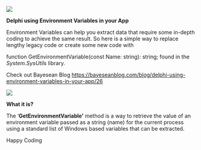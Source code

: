 ![](media/f89192c86bff3fb2163bc9dac62104f4.png)

**Delphi using Environment Variables in your App**

Environment Variables can help you extract data that require some in-depth
coding to achieve the same result. So here is a simple way to replace lengthy
legacy code or create some new code with

function GetEnvironmentVariable(const Name: string): string; found in the
*System.SysUtils* library.

Check out Bayesean Blog <https://bayeseanblog.com/blog/delphi-using-environment-variables-in-your-app/26>
 
![](media/742fd6bbbc073728bf015f050b961396.gif)

**What it is?**

The ‘**GetEnvironmentVariable’** method is a way to retrieve the value of an
environment variable passed as a string (name) for the current process using a
standard list of Windows based variables that can be extracted.


Happy Coding

